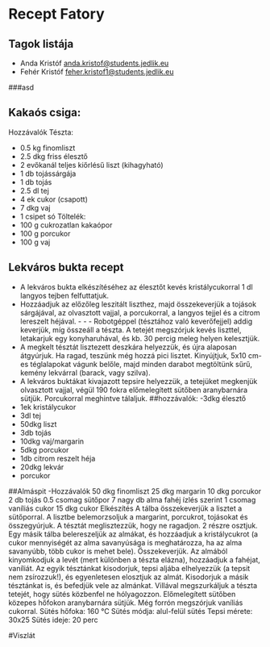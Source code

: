 # Recept Fatory
## Tagok listája
- Anda Kristóf anda.kristof@students.jedlik.eu
- Fehér Kristóf feher.kristof1@students.jedlik.eu

###asd

## Kakaós csiga:
Hozzávalók
Tészta:
- 0.5 kg finomliszt
- 2.5 dkg friss élesztő
- 2 evőkanál teljes kiőrlésű liszt (kihagyható)
- 1 db tojássárgája
- 1 db tojás
- 2.5 dl tej
- 4 ek cukor (csapott)
- 7 dkg vaj
- 1 csipet só
Töltelék:
- 100 g cukrozatlan kakaópor
- 100 g porcukor
- 100 g vaj

## Lekváros bukta recept
- A lekváros bukta elkészítéséhez az élesztőt kevés kristálycukorral 1 dl langyos tejben felfuttatjuk.
- Hozzáadjuk az előzőleg leszitált liszthez, majd összekeverjük a tojások sárgájával, az olvasztott vajjal, a porcukorral, a langyos tejjel és a citrom lereszelt héjával. - - - Robotgéppel (tésztához való keverőfejjel) addig keverjük, míg összeáll a tészta. A tetejét megszórjuk kevés liszttel, letakarjuk egy konyharuhával, és kb. 30 percig meleg helyen kelesztjük.
- A megkelt tésztát lisztezett deszkára helyezzük, és újra alaposan átgyúrjuk. Ha ragad, teszünk még hozzá pici lisztet. Kinyújtjuk, 5x10 cm-es téglalapokat vágunk belőle, majd minden darabot megtöltünk sűrű, kemény lekvárral (barack, vagy szilva).
- A lekváros buktákat kivajazott tepsire helyezzük, a tetejüket megkenjük olvasztott vajjal, végül 190 fokra előmelegített sütőben aranybarnára sütjük. Porcukorral meghintve tálaljuk. 
##hozzávalók:
-3dkg	élesztő	
- 1ek	kristálycukor	
- 3dl	tej	
- 50dkg	liszt	
- 3db	tojás	
- 10dkg	vaj/margarin	
- 5dkg	porcukor	
- 1db	citrom reszelt héja	
- 20dkg	lekvár	
- porcukor

##Almáspit
-Hozzávalók
50 dkg finomliszt
25 dkg margarin
10 dkg porcukor
2 db tojás
0.5 csomag sütőpor
7 nagy db alma
fahéj ízlés szerint
1 csomag vaníliás cukor
15 dkg cukor
Elkészítés
A tálba összekeverjük a lisztet a sütőporral.
A lisztbe belemorzsoljuk a margarint, porcukrot, tojásokat és összegyúrjuk.
A tésztát meglisztezzük, hogy ne ragadjon. 2 részre osztjuk.
Egy másik tálba belereszeljük az almákat, és hozzáadjuk a kristálycukrot (a cukor mennyiségét az alma savanyúsága is meghatározza, ha az alma savanyúbb, több cukor is mehet bele). Összekeverjük.
Az almából kinyomkodjuk a levét (mert különben a tészta elázna), hozzáadjuk a fahéjat, vaníliát.
Az egyik tésztánkat kisodorjuk, tepsi aljába elhelyezzük (a tepsit nem zsírozzuk!), és egyenletesen elosztjuk az almát. Kisodorjuk a másik tésztánkat is, és befedjük vele az almánkat.
Villával megszurkáljuk a tészta tetejét, hogy sütés közbenfel ne hólyagozzon.
Előmelegített sütőben közepes hőfokon aranybarnára sütjük. Még forrón megszórjuk vaníliás cukorral.
Sütés hőfoka: 160 °C
Sütés módja: alul-felül sütés
Tepsi mérete: 30x25
Sütés ideje: 20 perc

#Viszlát



